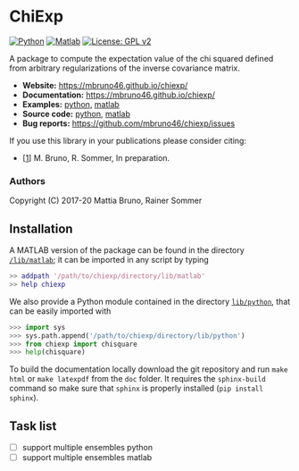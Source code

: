 # ChiExp

[![Python](https://img.shields.io/badge/Python-3.6-brightgreen.svg)](https://www.python.org)
[![Matlab](https://img.shields.io/badge/MATLAB-R2019b-brightgreen.svg)](https://www.mathworks.com/products/matlab.html)
[![License: GPL v2](https://img.shields.io/badge/License-GPL%20v2-blue.svg)](https://www.gnu.org/licenses/old-licenses/gpl-2.0.en.html)

A package to compute the expectation value of the chi squared defined 
from arbitrary regularizations of the inverse covariance matrix.


- **Website:** https://mbruno46.github.io/chiexp/
- **Documentation:** https://mbruno46.github.io/chiexp/
- **Examples:** [python](./examples/python), [matlab](./examples/matlab)
- **Source code:** [python](./lib/python), [matlab](./lib/matlab)
- **Bug reports:** https://github.com/mbruno46/chiexp/issues


If you use this library in your publications please consider citing:

 - [[1][1]] M. Bruno, R. Sommer, In preparation.

### Authors

Copyright (C) 2017-20 Mattia Bruno, Rainer Sommer

## Installation

A MATLAB version of the package can be found in the 
directory [`/lib/matlab`](./lib/matlab); it can be imported
in any script by typing

```matlab
>> addpath '/path/to/chiexp/directory/lib/matlab'
>> help chiexp
```

We also provide a Python module contained
in the directory [`lib/python`](./lib/python), that can be easily 
imported with

```python
>>> import sys
>>> sys.path.append('/path/to/chiexp/directory/lib/python')
>>> from chiexp import chisquare
>>> help(chisquare)
```

To build the documentation locally download the git repository and 
run `make html` or `make latexpdf` from the `doc` folder. 
It requires the `sphinx-build` command so make sure that `sphinx`
is properly installed (`pip install sphinx`).

## Task list

 - [ ] support multiple ensembles python
 - [ ] support multiple ensembles matlab
 
[1]: https://arxiv.org
[2]: https://mbruno46.github.io/chiexp
[3]: ./docs/chiexp-doc.pdf
